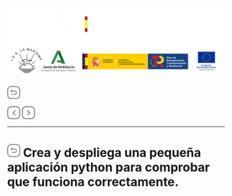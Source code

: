 <p style="text-aling:center;height:100px"></p>

![](/md/res/_bannerD.png#gh-dark-mode-only)
![](/md/res/_bannerL.png#gh-light-mode-only)

<a href="/README.md"><img src="/md/res/_back.svg" width="30"></a>

<a href="/md/4.md"><img src="/md/res/_arrow_r.svg" width="30"></a>
<a href="/md/6.md"><img src="/md/res/_arrow.svg" width="30"></a>

---

# [<img src="/md/res/_back.svg" width="30">](/README.md) Crea y despliega una pequeña aplicación python para comprobar que funciona correctamente.

